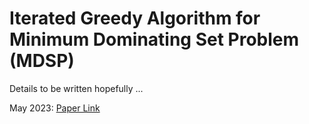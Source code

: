 # Iterated Greedy Algorithm for Minimum Dominating Set Problem (MDSP)

Details to be written hopefully ...

May 2023: [Paper Link](https://www.sciencedirect.com/science/article/pii/S0378475422005055#:~:text=A%20dominating%20set%20in%20a%20graph%20is%20a,that%20has%20been%20proved%20to%20be%20NP%20-hard)
